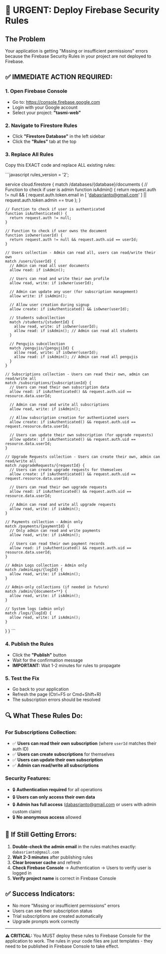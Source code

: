 # 🚨 URGENT: Deploy Firebase Security Rules

## The Problem
Your application is getting "Missing or insufficient permissions" errors because the Firebase Security Rules in your project are not deployed to Firebase.

## ✅ **IMMEDIATE ACTION REQUIRED:**

### 1. **Open Firebase Console**
- Go to: https://console.firebase.google.com
- Login with your Google account
- Select your project: **"tasmi-web"**

### 2. **Navigate to Firestore Rules**
- Click **"Firestore Database"** in the left sidebar
- Click the **"Rules"** tab at the top

### 3. **Replace All Rules**
Copy this EXACT code and replace ALL existing rules:

\`\`\`javascript
rules_version = '2';

service cloud.firestore {
  match /databases/{database}/documents {
    // Function to check if user is admin
    function isAdmin() {
      return request.auth != null && (
        request.auth.token.email in [
          'dabasrianto@gmail.com'
        ] || 
        request.auth.token.admin == true
      );
    }
    
    // Function to check if user is authenticated
    function isAuthenticated() {
      return request.auth != null;
    }
    
    // Function to check if user owns the document
    function isOwner(userId) {
      return request.auth != null && request.auth.uid == userId;
    }
    
    // Users collection - Admin can read all, users can read/write their own
    match /users/{userId} {
      // Admin can read all user documents
      allow read: if isAdmin();
      
      // Users can read and write their own profile
      allow read, write: if isOwner(userId);
      
      // Admin can update any user (for subscription management)
      allow write: if isAdmin();
      
      // Allow user creation during signup
      allow create: if isAuthenticated() && isOwner(userId);
      
      // Students subcollection
      match /students/{studentId} {
        allow read, write: if isOwner(userId);
        allow read: if isAdmin(); // Admin can read all students
      }
      
      // Pengujis subcollection  
      match /pengujis/{pengujiId} {
        allow read, write: if isOwner(userId);
        allow read: if isAdmin(); // Admin can read all pengujis
      }
    }
    
    // Subscriptions collection - Users can read their own, admin can read/write all
    match /subscriptions/{subscriptionId} {
      // Users can read their own subscription data
      allow read: if isAuthenticated() && request.auth.uid == resource.data.userId;
      
      // Admin can read and write all subscriptions
      allow read, write: if isAdmin();
      
      // Allow subscription creation for authenticated users
      allow create: if isAuthenticated() && request.auth.uid == request.resource.data.userId;
      
      // Users can update their own subscription (for upgrade requests)
      allow update: if isAuthenticated() && request.auth.uid == resource.data.userId;
    }
    
    // Upgrade Requests collection - Users can create their own, admin can read/write all
    match /upgradeRequests/{requestId} {
      // Users can create upgrade requests for themselves
      allow create: if isAuthenticated() && request.auth.uid == request.resource.data.userId;
      
      // Users can read their own upgrade requests
      allow read: if isAuthenticated() && request.auth.uid == resource.data.userId;
      
      // Admin can read and write all upgrade requests
      allow read, write: if isAdmin();
    }
    
    // Payments collection - Admin only
    match /payments/{paymentId} {
      // Only admin can read and write payments
      allow read, write: if isAdmin();
      
      // Users can read their own payment records
      allow read: if isAuthenticated() && request.auth.uid == resource.data.userId;
    }
    
    // Admin Logs collection - Admin only
    match /adminLogs/{logId} {
      allow read, write: if isAdmin();
    }
    
    // Admin-only collections (if needed in future)
    match /admin/{document=**} {
      allow read, write: if isAdmin();
    }
    
    // System logs (admin only)
    match /logs/{logId} {
      allow read, write: if isAdmin();
    }
  }
}
\`\`\`

### 4. **Publish the Rules**
- Click the **"Publish"** button
- Wait for the confirmation message
- **IMPORTANT:** Wait 1-2 minutes for rules to propagate

### 5. **Test the Fix**
- Go back to your application
- Refresh the page (Ctrl+F5 or Cmd+Shift+R)
- The subscription errors should be resolved

## 🔍 **What These Rules Do:**

### For Subscriptions Collection:
- ✅ **Users can read their own subscription** (where `userId` matches their auth ID)
- ✅ **Users can create subscriptions** for themselves
- ✅ **Users can update their own subscription**
- ✅ **Admin can read/write all subscriptions**

### Security Features:
- 🔒 **Authentication required** for all operations
- 🔒 **Users can only access their own data**
- 🔒 **Admin has full access** (dabasrianto@gmail.com or users with admin custom claim)
- 🔒 **No anonymous access** allowed

## 🚨 **If Still Getting Errors:**

1. **Double-check the admin email** in the rules matches exactly: `dabasrianto@gmail.com`
2. **Wait 2-3 minutes** after publishing rules
3. **Clear browser cache** and refresh
4. **Check Firebase Console** → Authentication → Users to verify user is logged in
5. **Verify project name** is correct in Firebase Console

## ✅ **Success Indicators:**
- No more "Missing or insufficient permissions" errors
- Users can see their subscription status
- Trial subscriptions are created automatically
- Upgrade prompts work correctly

---

**⚠️ CRITICAL:** You MUST deploy these rules to Firebase Console for the application to work. The rules in your code files are just templates - they need to be published in Firebase Console to take effect.
